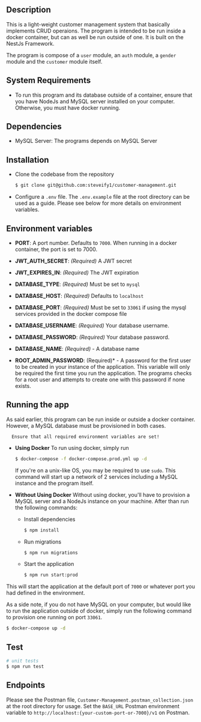 ## Description
This is a light-weight customer management system that basically implements CRUD operaions. The program is intended to be run inside a docker container, but can as well be run outside of one. It is built on the NestJs Framework.

The program is compose of a `user` module, an `auth` module, a `gender` module and the `customer` module itself.

## System Requirements
- To run this program and its database outside of a container, ensure that you have NodeJs and MySQL server installed on your computer. Otherwise, you must have docker running.

## Dependencies
- MySQL Server: The programs depends on MySQL Server

## Installation
- Clone the codebase from the repository
  ```bash
  $ git clone git@github.com:steveify1/customer-management.git
  ```
- Configure a `.env` file. The `.env.example` file at the root directory can be used as a guide. Please see below for more details on environment variables.

## Environment variables
- **PORT**: A port number. Defaults to `7000`. When running in a docker container, the port is set to 7000.

- **JWT_AUTH_SECRET**: *(Required)* A JWT secret
- **JWT_EXPIRES_IN**: *(Required)* The JWT expiration

- **DATABASE_TYPE**: *(Required)* Must be set to `mysql`
- **DATABASE_HOST**: *(Required)* Defaults to `localhost`
- **DATABASE_PORT**: *(Required)* Must be set to `33061` if using the mysql services provided in the docker compose file
- **DATABASE_USERNAME**: *(Required)* Your database username.
- **DATABASE_PASSWORD**: *(Required)* Your database password.
- **DATABASE_NAME**: *(Required)* - A database name
- **ROOT_ADMIN_PASSWORD**: (Required)* - A password for the first user to be created in your instance of the application. This variable will only be required the first time you run the application. The programs checks for a root user and attempts to create one with this password if none exists.

## Running the app
As said earlier, this program can be run inside or outside a docker container. However, a MySQL database must be provisioned in both cases.

```
  Ensure that all required environment variables are set!
```

- **Using Docker**
  To run using docker, simply run
  ```bash
  $ docker-compose -f docker-compose.prod.yml up -d 
  ```

  If you're on a unix-like OS, you may be required to use `sudo`. This command will start up a network of 2 services including a MySQL instance and the program itself.

- **Without Using Docker**
  Without using docker, you'll have to provision a MySQL server and a NodeJs instance on your machine. After than run the following commands:

  - Install dependencies
    ```bash
    $ npm install
    ```

  - Run migrations
    ```bash
    $ npm run migrations
    ```
  
  - Start the application
    ```bash
    $ npm run start:prod
    ```

This will start the application at the default port of `7000` or whatever port you had defined in the environment.

As a side note, if you do not have MySQL on your computer, but would like to run the application outside of docker, simply run the following command to provision one running on port `33061`.

```bash
$ docker-compose up -d
```

## Test

```bash
# unit tests
$ npm run test
```

## Endpoints
Please see the Postman file, `Customer-Management.postman_collection.json` at the root directory for usage. Set the `BASE_URL` Postman environment variable to `http://localhost:{your-custom-port-or-7000}/v1` on Postman.